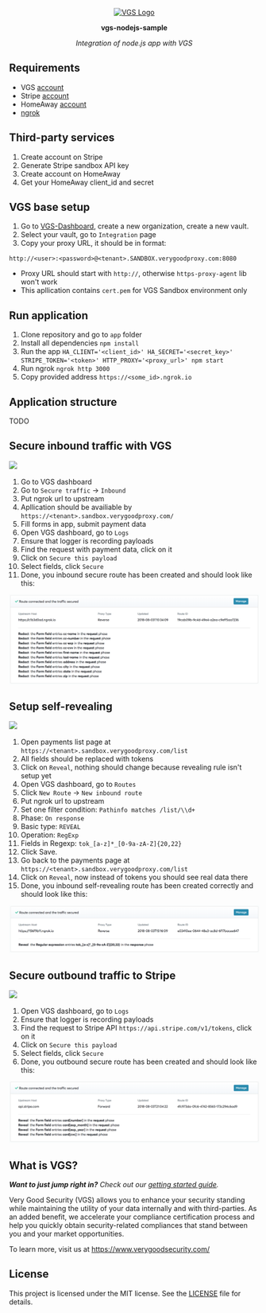 <p align="center"><a href="https://www.verygoodsecurity.com/"><img src="https://avatars0.githubusercontent.com/u/17788525" width="128" alt="VGS Logo"></a></p>
<p align="center"><b>vgs-nodejs-sample</b></p>
<p align="center"><i>Integration of node.js app with VGS</i></p>

## Requirements
- VGS [account](https://dashboard.verygoodsecurity.com/)
- Stripe [account](https://dashboard.stripe.com/register)
- HomeAway [account](https://www.homeaway.com/platform/lead-form)
- [ngrok](https://ngrok.com/)

## Third-party services
1. Create account on Stripe
2. Generate Stripe sandbox API key
3. Create account on HomeAway
4. Get your HomeAway client_id and secret

## VGS base setup
1. Go to [VGS-Dashboard](https://dashboard.verygoodsecurity.com), create a new organization, create a new vault.
2. Select your vault, go to `Integration` page
3. Copy your proxy URL, it should be in format:
```
http://<user>:<password>@<tenant>.SANDBOX.verygoodproxy.com:8080
```
* Proxy URL should start with `http://`, otherwise `https-proxy-agent` lib won't work
* This apllication contains `cert.pem` for VGS Sandbox environment only

## Run application
1. Clone repository and go to `app` folder
2. Install all dependencies `npm install`
3. Run the app `HA_CLIENT='<client_id>' HA_SECRET='<secret_key>' STRIPE_TOKEN='<token>' HTTP_PROXY='<proxy_url>' npm start`
4. Run ngrok `ngrok http 3000`
5. Copy provided address `https://<some_id>.ngrok.io`

## Application structure
TODO

## Secure inbound traffic with VGS
<img src="https://github.com/verygoodsecurity/vgs-nodejs-sample/raw/master/images/redaction.gif">

1. Go to VGS dashboard
2. Go to `Secure traffic` -> `Inbound`
3. Put ngrok url to upstream
4. Apllication should be availiable by `https://<tenant>.sandbox.verygoodproxy.com/`
6. Fill forms in app, submit payment data
7. Open VGS dashboard, go to `Logs`
8. Ensure that logger is recording payloads
9. Find the request with payment data, click on it
10. Click on `Secure this payload`
11. Select fields, click `Secure`
12. Done, you inbound secure route has been created and should look like this:
<img src="https://github.com/verygoodsecurity/vgs-nodejs-sample/raw/master/images/redaction.png">

## Setup self-revealing
<img src="https://github.com/verygoodsecurity/vgs-nodejs-sample/raw/master/images/self_revealing.gif">

1. Open payments list page at `https://<tenant>.sandbox.verygoodproxy.com/list`
2. All fields should be replaced with tokens
3. Click on `Reveal`, nothing should change because revealing rule isn't setup yet
4. Open VGS dashboard, go to `Routes`
5. Click `New Route` -> `New inbound route`
6. Put ngrok url to upstream
7. Set one filter condition: `Pathinfo matches /list/\\d+`
8. Phase: `On response`
9. Basic type: `REVEAL`
10. Operation: `RegExp`
11. Fields in Regexp: `tok_[a-z]*_[0-9a-zA-Z]{20,22}`
12. Click Save.
13. Go back to the payments page at `https://<tenant>.sandbox.verygoodproxy.com/list`
14. Click on `Reveal`, now instead of tokens you should see real data there
13. Done, you inbound self-revealing route has been created correctly and should look like this:
<img src="https://github.com/verygoodsecurity/vgs-nodejs-sample/raw/master/images/self_revealing.png">

## Secure outbound traffic to Stripe
<img src="https://github.com/verygoodsecurity/vgs-nodejs-sample/raw/master/images/third_revealing.gif">

1. Open VGS dashboard, go to `Logs`
2. Ensure that logger is recording payloads
3. Find the request to Stripe API `https://api.stripe.com/v1/tokens`, click on it
4. Click on `Secure this payload`
5. Select fields, click `Secure`
6. Done, you outbound secure route has been created and should look like this:
<img src="https://github.com/verygoodsecurity/vgs-nodejs-sample/raw/master/images/third_revealing.png">

## What is VGS?

_**Want to just jump right in?** Check out our [getting started
guide](https://www.verygoodsecurity.com/docs/getting-started)._

Very Good Security (VGS) allows you to enhance your security standing while
maintaining the utility of your data internally and with third-parties. As an
added benefit, we accelerate your compliance certification process and help you
quickly obtain security-related compliances that stand between you and your
market opportunities.

To learn more, visit us at https://www.verygoodsecurity.com/

## License

This project is licensed under the MIT license. See the [LICENSE](LICENSE) file
for details.